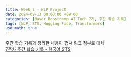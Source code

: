 ```yaml
---
title: Week 7 - NLP Project
date: 2024-09-13 00:00:00 +09:00
categories: [Naver Boostcamp AI Tech 7기, 주간 학습 기록]
tags: [NLP, STS, Hugging Face, Transformers]
use_math: true
---
```


주간 학습 기록과 정리한 내용이 겹쳐 링크 첨부로 대체  
[7주차 주간 학습 기록 - 한국어 STS](https://ocean010315.github.io/posts/korean-sts/)